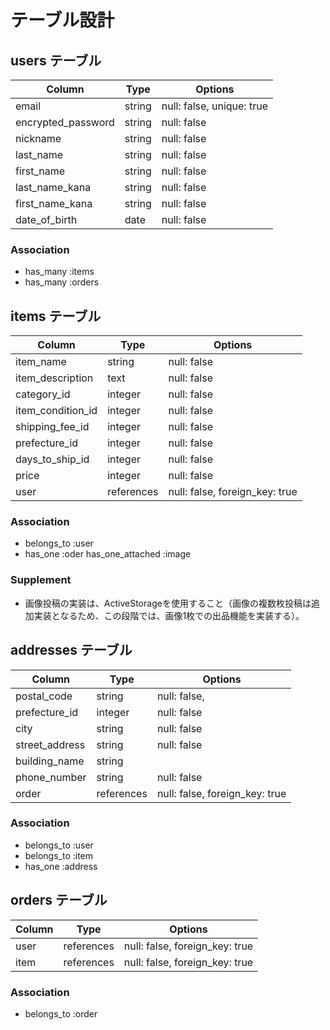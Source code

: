 # テーブル設計

## users テーブル

| Column             | Type   | Options     |
| ------------------ | ------ | ----------- |
| email              | string | null: false, unique: true |
| encrypted_password | string | null: false |
| nickname           | string | null: false |
| last_name          | string | null: false |
| first_name         | string | null: false |
| last_name_kana     | string | null: false | 
| first_name_kana    | string | null: false |
| date_of_birth      | date   | null: false |

### Association
- has_many :items
- has_many :orders


## items テーブル

| Column             | Type       | Options                        |
| ------------------ | ---------- | ------------------------------ |
| item_name          | string     | null: false                    |
| item_description   | text       | null: false                    |
| category_id        | integer    | null: false                    |
| item_condition_id  | integer    | null: false                    |
| shipping_fee_id    | integer    | null: false                    |
| prefecture_id      | integer    | null: false                    |
| days_to_ship_id    | integer    | null: false                    |
| price              | integer    | null: false                    |
| user               | references | null: false, foreign_key: true |

### Association
- belongs_to :user
- has_one :oder
  has_one_attached :image


### Supplement
- 画像投稿の実装は、ActiveStorageを使用すること（画像の複数枚投稿は追加実装となるため、この段階では、画像1枚での出品機能を実装する）。


## addresses テーブル

| Column         | Type       | Options                         |
| -------------- | ---------- | --------------------------------|
| postal_code    | string     | null: false,                    |
| prefecture_id  | integer    | null: false                     |
| city           | string     | null: false                     |
| street_address | string     | null: false                     |
| building_name  | string     |                                 |
| phone_number   | string     | null: false |
| order          | references | null: false, foreign_key: true  |

### Association
- belongs_to :user
- belongs_to :item
- has_one :address


## orders テーブル

| Column         | Type       | Options                        |
| -------------- | ---------- | ------------------------------ |
| user           | references | null: false, foreign_key: true |
| item           | references | null: false, foreign_key: true |

### Association
- belongs_to :order